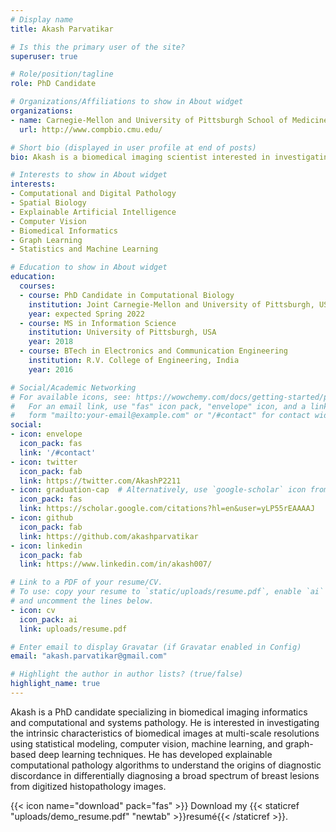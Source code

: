 ```yaml
---
# Display name
title: Akash Parvatikar

# Is this the primary user of the site?
superuser: true

# Role/position/tagline
role: PhD Candidate

# Organizations/Affiliations to show in About widget
organizations:
- name: Carnegie-Mellon and University of Pittsburgh School of Medicine
  url: http://www.compbio.cmu.edu/

# Short bio (displayed in user profile at end of posts)
bio: Akash is a biomedical imaging scientist interested in investigating the mechanistic underpinnings of inter- and intra-class diagnostic variability in histopathology images and spatial intratumoral heterogeneity in multiplex image data.

# Interests to show in About widget
interests:
- Computational and Digital Pathology
- Spatial Biology
- Explainable Artificial Intelligence
- Computer Vision
- Biomedical Informatics
- Graph Learning
- Statistics and Machine Learning

# Education to show in About widget
education:
  courses:
  - course: PhD Candidate in Computational Biology
    institution: Joint Carnegie-Mellon and University of Pittsburgh, USA
    year: expected Spring 2022
  - course: MS in Information Science
    institution: University of Pittsburgh, USA
    year: 2018
  - course: BTech in Electronics and Communication Engineering
    institution: R.V. College of Engineering, India
    year: 2016

# Social/Academic Networking
# For available icons, see: https://wowchemy.com/docs/getting-started/page-builder/#icons
#   For an email link, use "fas" icon pack, "envelope" icon, and a link in the
#   form "mailto:your-email@example.com" or "/#contact" for contact widget.
social:
- icon: envelope
  icon_pack: fas
  link: '/#contact'
- icon: twitter
  icon_pack: fab
  link: https://twitter.com/AkashP2211
- icon: graduation-cap  # Alternatively, use `google-scholar` icon from `ai` icon pack
  icon_pack: fas
  link: https://scholar.google.com/citations?hl=en&user=yLP55rEAAAAJ
- icon: github
  icon_pack: fab
  link: https://github.com/akashparvatikar
- icon: linkedin
  icon_pack: fab
  link: https://www.linkedin.com/in/akash007/

# Link to a PDF of your resume/CV.
# To use: copy your resume to `static/uploads/resume.pdf`, enable `ai` icons in `params.toml`, 
# and uncomment the lines below.
- icon: cv
  icon_pack: ai
  link: uploads/resume.pdf

# Enter email to display Gravatar (if Gravatar enabled in Config)
email: "akash.parvatikar@gmail.com"

# Highlight the author in author lists? (true/false)
highlight_name: true
---
```


Akash is a PhD candidate specializing in biomedical imaging informatics and computational and systems pathology. He is interested in investigating the intrinsic characteristics of biomedical images at multi-scale resolutions using statistical modeling, computer vision, machine learning, and graph-based deep learning techniques. He has developed explainable computational pathology algorithms to understand the origins of diagnostic discordance in differentially diagnosing a broad spectrum of breast lesions from digitized histopathology images. 

{{< icon name="download" pack="fas" >}} Download my {{< staticref "uploads/demo_resume.pdf" "newtab" >}}resumé{{< /staticref >}}.
